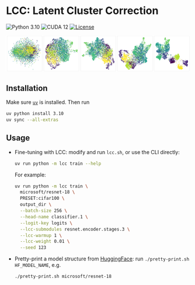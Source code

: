 # LCC: Latent Cluster Correction

![Python 3.10](https://img.shields.io/badge/Python-3.10-blue?logo=python)
![CUDA 12](https://img.shields.io/badge/CUDA-12-green?logo=python)
[![License](https://img.shields.io/badge/license-MIT-white)](https://choosealicense.com/licenses/mit/)

![](docs/imgs/microsoft-resnet-18_cifar10.png)

<!-- ![a](docs/imgs/timm-vgg11.tv_in1k_timm-eurosat-rgb.png) -->
<!-- ![a](docs/imgs/alexnet_microsoft-cats_vs_dogs.png) -->

## Installation

Make sure [`uv`](https://docs.astral.sh/uv/) is installed. Then run

```sh
uv python install 3.10
uv sync --all-extras
```

## Usage

- Fine-tuning with LCC: modify and run `lcc.sh`, or use the CLI directly:

  ```sh
  uv run python -m lcc train --help
  ```

  For example:

  ```sh
  uv run python -m lcc train \
    microsoft/resnet-18 \
    PRESET:cifar100 \
    output_dir \
    --batch-size 256 \
    --head-name classifier.1 \
    --logit-key logits \
    --lcc-submodules resnet.encoder.stages.3 \
    --lcc-warmup 1 \
    --lcc-weight 0.01 \
    --seed 123
  ```

- Pretty-print a model structure from
  [HuggingFace](https://huggingface.co/models?pipeline_tag=image-classification):
  run `./pretty-print.sh HF_MODEL_NAME`, e.g.

  ```sh
  ./pretty-print.sh microsoft/resnet-18
  ```
